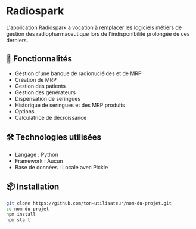 # Radiospark

L'application Radiospark a vocation à remplacer les logiciels métiers de gestion des radiopharmaceutique lors de l'indisponibilité prolongée de ces derniers.

## 🚀 Fonctionnalités

- Gestion d'une banque de radionucléides et de MRP
- Création de MRP
- Gestion des patients
- Gestion des générateurs
- Dispensation de seringues
- Historique de seringues et des MRP produits
- Options
- Calculatrice de décroissance

## 🛠️ Technologies utilisées

- Langage : Python
- Framework : Aucun
- Base de données : Locale avec Pickle

## 📦 Installation

```bash
git clone https://github.com/ton-utilisateur/nom-du-projet.git
cd nom-du-projet
npm install
npm start
